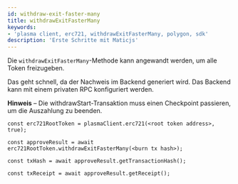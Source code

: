 ```yaml
---
id: withdraw-exit-faster-many
title: withdrawExitFasterMany
keywords:
- 'plasma client, erc721, withdrawExitFasterMany, polygon, sdk'
description: 'Erste Schritte mit Maticjs'
---
```


Die `withdrawExitFasterMany`-Methode kann angewandt werden, um alle Token freizugeben.

Das geht schnell, da der Nachweis im Backend generiert wird. Das Backend kann mit einem privaten RPC konfiguriert werden.

**Hinweis** – Die withdrawStart-Transaktion muss einen Checkpoint passieren, um die Auszahlung zu beenden.

```
const erc721RootToken = plasmaClient.erc721(<root token address>, true);

const approveResult = await erc721RootToken.withdrawExitFasterMany(<burn tx hash>);

const txHash = await approveResult.getTransactionHash();

const txReceipt = await approveResult.getReceipt();

```
